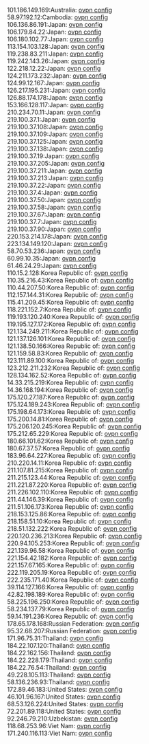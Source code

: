 101.186.149.169:Australia: [ovpn config](vpn/101_186_149_169.ovpn)  
58.97.192.12:Cambodia: [ovpn config](vpn/58_97_192_12.ovpn)  
106.136.86.191:Japan: [ovpn config](vpn/106_136_86_191.ovpn)  
106.179.84.22:Japan: [ovpn config](vpn/106_179_84_22.ovpn)  
106.180.102.77:Japan: [ovpn config](vpn/106_180_102_77.ovpn)  
113.154.103.128:Japan: [ovpn config](vpn/113_154_103_128.ovpn)  
119.238.83.211:Japan: [ovpn config](vpn/119_238_83_211.ovpn)  
119.242.143.26:Japan: [ovpn config](vpn/119_242_143_26.ovpn)  
122.218.12.22:Japan: [ovpn config](vpn/122_218_12_22.ovpn)  
124.211.173.232:Japan: [ovpn config](vpn/124_211_173_232.ovpn)  
124.99.12.167:Japan: [ovpn config](vpn/124_99_12_167.ovpn)  
126.217.195.231:Japan: [ovpn config](vpn/126_217_195_231.ovpn)  
126.88.174.178:Japan: [ovpn config](vpn/126_88_174_178.ovpn)  
153.166.128.117:Japan: [ovpn config](vpn/153_166_128_117.ovpn)  
210.234.70.11:Japan: [ovpn config](vpn/210_234_70_11.ovpn)  
219.100.37.1:Japan: [ovpn config](vpn/219_100_37_1.ovpn)  
219.100.37.108:Japan: [ovpn config](vpn/219_100_37_108.ovpn)  
219.100.37.109:Japan: [ovpn config](vpn/219_100_37_109.ovpn)  
219.100.37.125:Japan: [ovpn config](vpn/219_100_37_125.ovpn)  
219.100.37.138:Japan: [ovpn config](vpn/219_100_37_138.ovpn)  
219.100.37.19:Japan: [ovpn config](vpn/219_100_37_19.ovpn)  
219.100.37.205:Japan: [ovpn config](vpn/219_100_37_205.ovpn)  
219.100.37.211:Japan: [ovpn config](vpn/219_100_37_211.ovpn)  
219.100.37.213:Japan: [ovpn config](vpn/219_100_37_213.ovpn)  
219.100.37.22:Japan: [ovpn config](vpn/219_100_37_22.ovpn)  
219.100.37.4:Japan: [ovpn config](vpn/219_100_37_4.ovpn)  
219.100.37.50:Japan: [ovpn config](vpn/219_100_37_50.ovpn)  
219.100.37.58:Japan: [ovpn config](vpn/219_100_37_58.ovpn)  
219.100.37.67:Japan: [ovpn config](vpn/219_100_37_67.ovpn)  
219.100.37.7:Japan: [ovpn config](vpn/219_100_37_7.ovpn)  
219.100.37.90:Japan: [ovpn config](vpn/219_100_37_90.ovpn)  
220.153.214.178:Japan: [ovpn config](vpn/220_153_214_178.ovpn)  
223.134.149.120:Japan: [ovpn config](vpn/223_134_149_120.ovpn)  
58.70.53.236:Japan: [ovpn config](vpn/58_70_53_236.ovpn)  
60.99.10.35:Japan: [ovpn config](vpn/60_99_10_35.ovpn)  
61.46.24.29:Japan: [ovpn config](vpn/61_46_24_29.ovpn)  
110.15.2.128:Korea Republic of: [ovpn config](vpn/110_15_2_128.ovpn)  
110.35.216.43:Korea Republic of: [ovpn config](vpn/110_35_216_43.ovpn)  
110.44.207.50:Korea Republic of: [ovpn config](vpn/110_44_207_50.ovpn)  
112.157.144.31:Korea Republic of: [ovpn config](vpn/112_157_144_31.ovpn)  
115.41.209.45:Korea Republic of: [ovpn config](vpn/115_41_209_45.ovpn)  
118.221.152.7:Korea Republic of: [ovpn config](vpn/118_221_152_7.ovpn)  
119.193.120.240:Korea Republic of: [ovpn config](vpn/119_193_120_240.ovpn)  
119.195.127.172:Korea Republic of: [ovpn config](vpn/119_195_127_172.ovpn)  
121.134.249.211:Korea Republic of: [ovpn config](vpn/121_134_249_211.ovpn)  
121.137.126.101:Korea Republic of: [ovpn config](vpn/121_137_126_101.ovpn)  
121.138.50.166:Korea Republic of: [ovpn config](vpn/121_138_50_166.ovpn)  
121.159.58.83:Korea Republic of: [ovpn config](vpn/121_159_58_83.ovpn)  
123.111.89.100:Korea Republic of: [ovpn config](vpn/123_111_89_100.ovpn)  
123.212.211.232:Korea Republic of: [ovpn config](vpn/123_212_211_232.ovpn)  
128.134.162.52:Korea Republic of: [ovpn config](vpn/128_134_162_52.ovpn)  
14.33.215.219:Korea Republic of: [ovpn config](vpn/14_33_215_219.ovpn)  
14.36.168.194:Korea Republic of: [ovpn config](vpn/14_36_168_194.ovpn)  
175.120.27.187:Korea Republic of: [ovpn config](vpn/175_120_27_187.ovpn)  
175.124.189.243:Korea Republic of: [ovpn config](vpn/175_124_189_243.ovpn)  
175.198.64.173:Korea Republic of: [ovpn config](vpn/175_198_64_173.ovpn)  
175.200.14.81:Korea Republic of: [ovpn config](vpn/175_200_14_81.ovpn)  
175.206.120.245:Korea Republic of: [ovpn config](vpn/175_206_120_245.ovpn)  
175.212.65.229:Korea Republic of: [ovpn config](vpn/175_212_65_229.ovpn)  
180.66.101.62:Korea Republic of: [ovpn config](vpn/180_66_101_62.ovpn)  
180.67.37.57:Korea Republic of: [ovpn config](vpn/180_67_37_57.ovpn)  
183.96.64.227:Korea Republic of: [ovpn config](vpn/183_96_64_227.ovpn)  
210.220.14.11:Korea Republic of: [ovpn config](vpn/210_220_14_11.ovpn)  
211.107.81.215:Korea Republic of: [ovpn config](vpn/211_107_81_215.ovpn)  
211.215.123.44:Korea Republic of: [ovpn config](vpn/211_215_123_44.ovpn)  
211.221.87.220:Korea Republic of: [ovpn config](vpn/211_221_87_220.ovpn)  
211.226.102.110:Korea Republic of: [ovpn config](vpn/211_226_102_110.ovpn)  
211.44.146.39:Korea Republic of: [ovpn config](vpn/211_44_146_39.ovpn)  
211.51.106.173:Korea Republic of: [ovpn config](vpn/211_51_106_173.ovpn)  
218.153.125.86:Korea Republic of: [ovpn config](vpn/218_153_125_86.ovpn)  
218.158.51.10:Korea Republic of: [ovpn config](vpn/218_158_51_10.ovpn)  
218.51.132.222:Korea Republic of: [ovpn config](vpn/218_51_132_222.ovpn)  
220.120.236.213:Korea Republic of: [ovpn config](vpn/220_120_236_213.ovpn)  
220.94.105.253:Korea Republic of: [ovpn config](vpn/220_94_105_253.ovpn)  
221.139.96.58:Korea Republic of: [ovpn config](vpn/221_139_96_58.ovpn)  
221.154.42.182:Korea Republic of: [ovpn config](vpn/221_154_42_182.ovpn)  
221.157.67.165:Korea Republic of: [ovpn config](vpn/221_157_67_165.ovpn)  
222.119.205.19:Korea Republic of: [ovpn config](vpn/222_119_205_19.ovpn)  
222.235.171.40:Korea Republic of: [ovpn config](vpn/222_235_171_40.ovpn)  
39.114.127.166:Korea Republic of: [ovpn config](vpn/39_114_127_166.ovpn)  
42.82.198.189:Korea Republic of: [ovpn config](vpn/42_82_198_189.ovpn)  
58.225.196.250:Korea Republic of: [ovpn config](vpn/58_225_196_250.ovpn)  
58.234.137.79:Korea Republic of: [ovpn config](vpn/58_234_137_79.ovpn)  
59.14.191.236:Korea Republic of: [ovpn config](vpn/59_14_191_236.ovpn)  
178.65.178.168:Russian Federation: [ovpn config](vpn/178_65_178_168.ovpn)  
95.32.68.207:Russian Federation: [ovpn config](vpn/95_32_68_207.ovpn)  
171.96.75.31:Thailand: [ovpn config](vpn/171_96_75_31.ovpn)  
184.22.107.120:Thailand: [ovpn config](vpn/184_22_107_120.ovpn)  
184.22.162.156:Thailand: [ovpn config](vpn/184_22_162_156.ovpn)  
184.22.228.179:Thailand: [ovpn config](vpn/184_22_228_179.ovpn)  
184.22.76.54:Thailand: [ovpn config](vpn/184_22_76_54.ovpn)  
49.228.105.113:Thailand: [ovpn config](vpn/49_228_105_113.ovpn)  
58.136.236.93:Thailand: [ovpn config](vpn/58_136_236_93.ovpn)  
172.89.46.183:United States: [ovpn config](vpn/172_89_46_183.ovpn)  
46.101.96.167:United States: [ovpn config](vpn/46_101_96_167.ovpn)  
68.53.126.224:United States: [ovpn config](vpn/68_53_126_224.ovpn)  
72.201.89.118:United States: [ovpn config](vpn/72_201_89_118.ovpn)  
92.246.79.210:Uzbekistan: [ovpn config](vpn/92_246_79_210.ovpn)  
118.68.253.96:Viet Nam: [ovpn config](vpn/118_68_253_96.ovpn)  
171.240.116.113:Viet Nam: [ovpn config](vpn/171_240_116_113.ovpn)  
